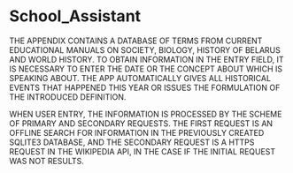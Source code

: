 # School_Assistant
THE APPENDIX CONTAINS A DATABASE OF TERMS FROM CURRENT EDUCATIONAL MANUALS ON SOCIETY, BIOLOGY, HISTORY OF BELARUS AND WORLD HISTORY. TO OBTAIN INFORMATION IN THE ENTRY FIELD, IT IS NECESSARY TO ENTER THE DATE OR THE CONCEPT ABOUT WHICH IS SPEAKING ABOUT. THE APP AUTOMATICALLY GIVES ALL HISTORICAL EVENTS THAT HAPPENED THIS YEAR OR ISSUES THE FORMULATION OF THE INTRODUCED DEFINITION.

WHEN USER ENTRY, THE INFORMATION IS PROCESSED BY THE SCHEME OF PRIMARY AND SECONDARY REQUESTS. THE FIRST REQUEST IS AN OFFLINE SEARCH FOR INFORMATION IN THE PREVIOUSLY CREATED SQLITE3 DATABASE, AND THE SECONDARY REQUEST IS A HTTPS REQUEST IN THE WIKIPEDIA API, IN THE CASE IF THE INITIAL REQUEST WAS NOT RESULTS.

